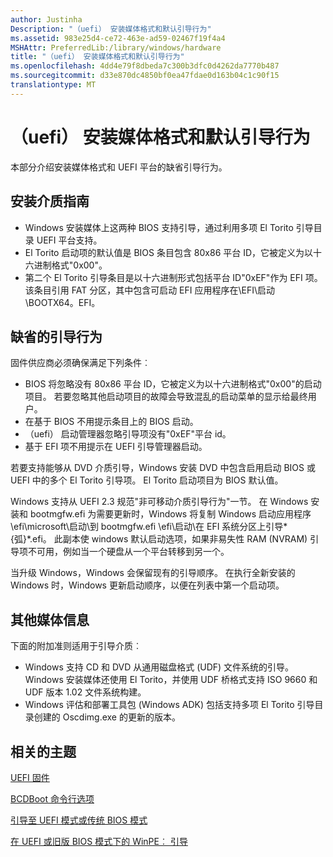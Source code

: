 ```yaml
---
author: Justinha
Description: "（uefi） 安装媒体格式和默认引导行为"
ms.assetid: 983e25d4-ce72-463e-ad59-02467f19f4a4
MSHAttr: PreferredLib:/library/windows/hardware
title: "（uefi） 安装媒体格式和默认引导行为"
ms.openlocfilehash: 4dd4e79f8dbeda7c300b3dfc0d4262da7770b487
ms.sourcegitcommit: d33e870dc4850bf0ea47fdae0d163b04c1c90f15
translationtype: MT
---
```

# <a name="uefi-installation-media-format-and-default-boot-behavior"></a>（uefi） 安装媒体格式和默认引导行为


本部分介绍安装媒体格式和 UEFI 平台的缺省引导行为。

## <a name="span-idinstallationmediaguidelinesspanspan-idinstallationmediaguidelinesspanspan-idinstallationmediaguidelinesspaninstallation-media-guidelines"></a><span id="Installation_media_guidelines"></span><span id="installation_media_guidelines"></span><span id="INSTALLATION_MEDIA_GUIDELINES"></span>安装介质指南


-   Windows 安装媒体上这两种 BIOS 支持引导，通过利用多项 El Torito 引导目录 UEFI 平台支持。
-   El Torito 启动项的默认值是 BIOS 条目包含 80x86 平台 ID，它被定义为以十六进制格式"0x00"。
-   第二个 El Torito 引导条目是以十六进制形式包括平台 ID"0xEF"作为 EFI 项。 该条目引用 FAT 分区，其中包含可启动 EFI 应用程序在\\EFI\\启动\\BOOTX64。EFI。

## <a name="span-iddefaultbootbehaviorspanspan-iddefaultbootbehaviorspanspan-iddefaultbootbehaviorspandefault-boot-behavior"></a><span id="Default_boot_behavior"></span><span id="default_boot_behavior"></span><span id="DEFAULT_BOOT_BEHAVIOR"></span>缺省的引导行为


固件供应商必须确保满足下列条件︰

-   BIOS 将忽略没有 80x86 平台 ID，它被定义为以十六进制格式"0x00"的启动项目。 若要忽略其他启动项目的故障会导致混乱的启动菜单的显示给最终用户。
-   在基于 BIOS 不用提示条目上的 BIOS 启动。
-   （uefi） 启动管理器忽略引导项没有"0xEF"平台 id。
-   基于 EFI 项不用提示在 UEFI 引导管理器启动。

若要支持能够从 DVD 介质引导，Windows 安装 DVD 中包含启用启动 BIOS 或 UEFI 中的多个 El Torito 引导项。 El Torito 启动项目为 BIOS 默认值。

Windows 支持从 UEFI 2.3 规范"非可移动介质引导行为"一节。 在 Windows 安装和 bootmgfw.efi 为需要更新时，Windows 将复制 Windows 启动应用程序\\efi\\microsoft\\启动\\到 bootmgfw.efi \\efi\\启动\\在 EFI 系统分区上引导*{弧}*.efi。 此副本使 windows 默认启动选项，如果非易失性 RAM (NVRAM) 引导项不可用，例如当一个硬盘从一个平台转移到另一个。

当升级 Windows，Windows 会保留现有的引导顺序。 在执行全新安装的 Windows 时，Windows 更新启动顺序，以便在列表中第一个启动项。

## <a name="span-idothermediainformationspanspan-idothermediainformationspanspan-idothermediainformationspanother-media-information"></a><span id="Other_media_information"></span><span id="other_media_information"></span><span id="OTHER_MEDIA_INFORMATION"></span>其他媒体信息


下面的附加准则适用于引导介质︰

-   Windows 支持 CD 和 DVD 从通用磁盘格式 (UDF) 文件系统的引导。 Windows 安装媒体还使用 El Torito，并使用 UDF 桥格式支持 ISO 9660 和 UDF 版本 1.02 文件系统构建。
-   Windows 评估和部署工具包 (Windows ADK) 包括支持多项 El Torito 引导目录创建的 Oscdimg.exe 的更新的版本。

## <a name="span-idrelatedtopicsspanrelated-topics"></a><span id="related_topics"></span>相关的主题


[UEFI 固件](uefi-firmware.md)

[BCDBoot 命令行选项](bcdboot-command-line-options-techref-di.md)

[引导至 UEFI 模式或传统 BIOS 模式](boot-to-uefi-mode-or-legacy-bios-mode.md)

[在 UEFI 或旧版 BIOS 模式下的 WinPE︰ 引导](winpe-boot-in-uefi-or-legacy-bios-mode.md)

 

 






